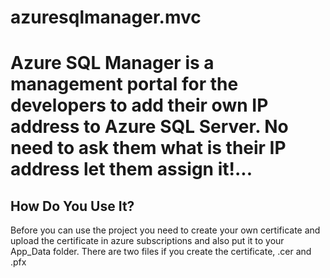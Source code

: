 # azuresqlmanager.mvc
Azure SQL Manager is a management portal for the developers to add their own IP address to Azure SQL Server. No need to ask them what is their IP address let them assign it!...
================================================================================================================================

How Do You Use It?
------------------
Before you can use the project you need to create your own certificate and upload the certificate in azure subscriptions and also put it to your App_Data folder. There are two files if you create the certificate, .cer and .pfx


